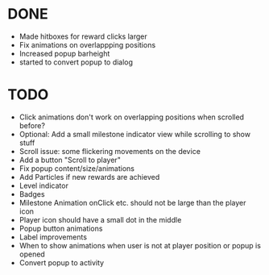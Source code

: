 # DONE

* Made hitboxes for reward clicks larger
* Fix animations on overlappping positions
* Increased popup barheight
* started to convert popup to dialog

# TODO

* Click animations don't work on overlapping positions when scrolled before?
* Optional: Add a small milestone indicator view while scrolling to show stuff
* Scroll issue: some flickering movements on the device
* Add a button "Scroll to player"
* Fix popup content/size/animations
* Add Particles if new rewards are achieved
* Level indicator
* Badges
* Milestone Animation onClick etc. should not be large than the player icon
* Player icon should have a small dot in the middle
* Popup button animations
* Label improvements
* When to show animations when user is not at player position or popup is opened
* Convert popup to activity